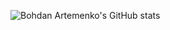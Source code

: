 ![Bohdan Artemenko's GitHub stats](https://github-readme-stats.vercel.app/api?username=Barterio&show_icons=true&count_private=true&include_all_commits=true&hide=stars,issues,contribs)
